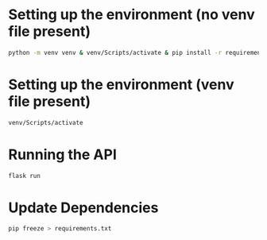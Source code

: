 # Setting up the environment (no venv file present)

```sh
python -m venv venv & venv/Scripts/activate & pip install -r requirements.txt
```

# Setting up the environment (venv file present)

```sh
venv/Scripts/activate
```

# Running the API

```sh
flask run
```

# Update Dependencies

```sh
pip freeze > requirements.txt
```